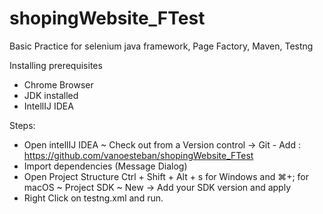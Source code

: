 # shopingWebsite_FTest

Basic Practice for selenium java framework, Page Factory, Maven, Testng

Installing prerequisites
- Chrome Browser
- JDK installed
- IntellIJ IDEA

Steps: 
- Open intellIJ IDEA ~ Check out from a Version control -> Git - Add : https://github.com/vanoesteban/shopingWebsite_FTest
- Import dependencies (Message Dialog)
- Open Project Structure Ctrl + Shift + Alt + s for Windows and ⌘+; for macOS ~ Project SDK ~ New -> Add your SDK version and apply
- Right Click on testng.xml and run.
